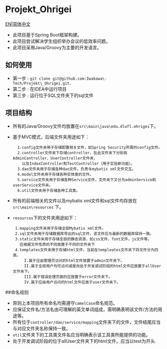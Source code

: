 # Projekt\_Ohrigei

[EN](https://github.com/Iwakawa-Tech/Projekt_Ohrigei/blob/develop/README.md)|[简体中文](https://github.com/Iwakawa-Tech/Projekt_Ohrigei/blob/develop/README-ZH.md)

* 此项目基于Spring Boot框架构建。
* 此项目尝试解决学生组织举办会议的低效率问题。
* 此项目采用Java/Groovy为主要的开发语言。

## 如何使用

* 第一步 : `git clone git@github.com:Iwakawa\-Tech/Projekt\_Ohrigei.git.`
* 第二步 : 在IDEA中运行项目
* 第三步 : 运行位于SQL文件夹下的sql文件


## 项目结构


* 所有的Java/Groovy文件均放置在`src\main\java\edu.dlufl.ohrigei`下。
* 基于MVC模式，后端文件夹用途如下：

        1.config文件夹用于存储配置相关文件，如Spring Security所需的config文件。
        2.controller文件夹下存储controller，在此文件夹下分别有AdminController、UserController文件夹，
          以及IndexController和TestController（用于实验新功能）。
        3.dao文件夹用于存储各种dao文件，负责与mybatis xml文件交互。
        4.model文件夹用于存储各种实体类的文件。
        5.service文件夹用于存储各种Service文件，文件夹下又分为adminService和userService文件夹。
        6.util文件夹用于存储各种工具类。  
*  所有的前端相关的文件以及mybatis xml文件和sql文件均存放在`src\main\resources` 下。
*  `resources`下的文件夹用途如下：

        1.mapping文件夹用于存储全部Mybatis xml文件。
        2.sql文件夹用于存储数据库导出的sql文件，该文件应与最新的数据库保持一致。
        3.static文件夹用于存储全部的静态资源，如css文件，font文件，js文件等。
          应根据文件性质的不同放置于不同的文件夹下
        4.templates文件夹用于存储html文件，当前在templeates文件夹下将文件分为四类。
            I.属于应由管理员访问的html文件放置于admin文件夹下。
            II.属于全部用户均可访问或是尚处于开发调试阶段的html文件应放置于allUser文件夹下。
            III.属于错误处理页面的应放置于error文件夹下。
            IV.属于应由用户访问的html文件应放于user文件夹下。


##命名规则


* 原则上本项目所有命名均需遵守`camelCase`命名规范。
* 应保证文件名/方法名由可理解的英文单词组成，需明确表明该文件/方法的用途等。
* 所有位于`controller/dao/service/mapping`文件夹下的文件，文件结尾应当与对应文件夹名称保持一致。
* `util`文件夹下的工具类文件名应当明确表示该工具类所能提供的功能。
* 处于开发调试阶段的位于allUser文件夹下的html文件，应当以test为开头.

     

